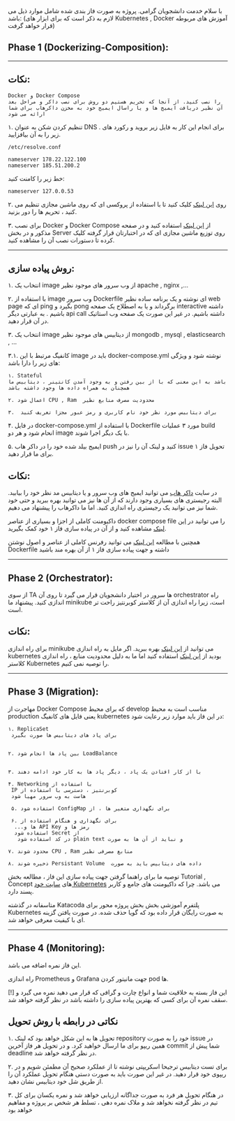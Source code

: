 

با سلام خدمت دانشجویان گرامی. پروژه به صورت فاز بندی شده شامل موارد ذیل می باشد:
 (لازم به ذکر است که برای ابزار های Kubernetes , Docker آموزش های مربوطه قرار خواهد گرفت)
## Phase 1 (Dockerizing-Composition):
   ---
   ## نکات:
    Docker و Docker Compose 
    را نصب کنید. از آنجا که تحریم هستیم دو روش برای نصب داکر و مراحل بعد آن نظیر دریافت ایمیج ها و یا راسال ایمیج خود به مخزن داکرهاب برای شما ارائه می شود

۱. تنظیم کردن شکن به عنوان DNS . برای انجام این کار به فایل زیر بروید و رکورد های زیر را به آن بیافزایید.
```
/etc/resolve.conf
```
```
nameserver 178.22.122.100
nameserver 185.51.200.2
```
خط زیر را کامنت کنید:
```
nameserver 127.0.0.53
```
۲. روی [این لینک](https://github.com/freedomofdevelopers/fod/blob/master/README.md)  کلیک کنید تا با استفاده از پروکسی ای که روی ماشین مجازی تنظیم می کنید ، تحریم ها را دور بزنید.


۳. برای نصب Docker و Docker Compose از [این لینک](https://docs.docker.com/engine/install/) استفاده کنید و در  صفحه مذکور و در بخش Server روی توزیع ماشین مجازی ای که در اختبارتان قرار گرفته کلیک کرده تا دستورات نصب آن را مشاهده کنید.

-------
## روش پیاده سازی:


  ۱. انتخاب یک image از وب سرور های موجود نظیر apache , nginx ,...
  
  ۲. با استفاده از image وب سرور Dockerfile ای نوشته و یک برنامه ساده نظیر web page ای که ping بگیرد و pong برگرداند و یا به اصطلاح یک صفحه interactive داشته باشیم  .
  به عبارتی دیگر api call داشته باشیم. در غیر این صورت یک صفحه وب استاتیک در آن قرار دهید.

  ۳. انتخاب یک image از دیتابیس های موجود نظیر mongodb , mysql , elasticsearch , ... 
  
  ۳.۱. کانفیگ مرتبط با این image باید در docker-compose.yml نوشته شود و ویژگی های زیر را دارا باشد:
  ```
  ۱. Stateful 
  باشد به این معنی که با از بین رفتن و به وجود آمدن کانتینر ، دیتابیس ما همچنان به همراه داده ها وجود داشته باشد

  ۲. اعمال شود CPU , Ram  محدودیت مصرف منابع نظیر
 
  ۳.  برای دیتابیس مورد نظر خود نام کاربری و رمز عبور مجزا تعریف کنید 
 
  ```
 
  ۴. در فایل docker-compose.yml با استفاده از Dockerfile مورد ۳ عملیات  build انحام شود و هر دو image با یک دیگر اجرا شوند.
  
  ۵. ایمیج بیلد شده خود را در داکر هاب push کنید
  و لینک آن را نیز در issue  تحویل فاز ۱ برای ما قرار دهید.
  
## نکات:
در سایت [داکر هاب](https://hub.docker.com/search) می توانید ایمیج های  وب سرور و یا دیتابیس مد نظر خود را بیابید. البته رجیستری های بسیاری وجود دارند که از آن ها نیز می توانید بهره ببرید و حتی خود شما نیز می توانید یک رجیستری راه اندازی کنید. اما ما داکرهاب را پیشنهاد می دهیم.

 داکیومنت کاملی از اجزا و بسیاری از عناصر docker compose file را می توانید در [این لینک](https://docs.docker.com/compose/compose-file/) مشاهده کنید و از آن در پیاده سازی فاز ۱ خود کمک بگیرید. 

 همچنین با مطالعه [این لینک](https://docs.docker.com/engine/reference/builder/) می توانید رفرنس کاملی از عناصر و اصول نوشتن Dockerfile داشته  و جهت پیاده سازی فاز ۱ از آن بهره مند باشید

---
## Phase 2 (Orchestrator):

از سوی TA ها سرور در اختیار دانشجویان قرار می گیرد تا روی آن orchestrator راه اندازی کنید. پیشنهاد ما minikube است، زیرا راه اندازی آن از کلاستر کوبرنتیز راحت تر است.

## نکات:
برای راه اندازی minikube می توانید از [این لینک](https://minikube.sigs.k8s.io/docs/start/) بهره ببرید.
اگر مایل به راه اندازی kubernetes بودید از [این لینک](https://kubernetes.io/docs/setup/production-environment/tools/kubeadm/create-cluster-kubeadm/) استفاده کنید اما ما به دلیل محدودیت منابع ، راه اندازی کلاستر  Kubernetes را توصیه نمی کنیم.

---
## Phase 3 (Migration):

مهاجرت از  Docker Compose که برای محیط develop مناسب است به محیط production یعنی فایل های کانفیگ kubernetes
در این فاز باید موارد زیر رعایت شود:
```
۱. ReplicaSet
 برای پاد های دیتابیس ها صورت بگیرد 


۲. بین پاد ها انجام شود LoadBalance


۳. با از کار افتادن یک پاد ، دیگر پاد ها به کار خود ادامه دهند

۴. Networking با استفاده از 
 IP کوبرنتیز ، دسترسی با استفاده از 
 هاست به وب سرور مهیا شود

 ۵. استفاده شود ConfigMap برای نگهداری متغیر ها ، از 
  
 ۶. برای نگهداری و هنگام استفاده از 
  ...ها و API Key رمز ها و 
  استفاده شود Secret از
   در کد استفاده شود plain text و نباید از آن ها به صورت 

۷. محدود شوند CPU , Ram منابع مصرفی نظیر 

۸. ذخیره شوند Persistant Volume  داده های دیتابیس باید به صورت 
```
توصیه ما برای راهنما گرفتن جهت پیاده سازی این فاز ، مطالعه بخش Tutorial , Concept های [سایت خود Kubernetes](https://kubernetes.io/docs/) می باشد. چرا که داکیومنت های جامع و کاربر پسند دارد.

متاسفانه در گذشته Katacoda پلتفرم آموزشی بخش بخش پروژه محور برای Kubernetes به صورت رایگان قرار داده بود که گویا حذف شده. در صورت یافتن گزینه ای با کیفیت معرفی خواهد شد. 

---
## Phase 4 (Monitoring):
این فاز نمره اضافه می باشد.

راه اندازی Prometheus و Grafana جهت مانیتور کردن pod ها.

[!] این فاز بسته به خلاقیت شما و انواع چارت و گرافی که قرار می دهید نمره می گیرد و سقف نمره آن برای کسی که بهترین پیاده سازی را داشته باشد در نظر گرفته خواهد  شد.


## نکاتی در رابطه با روش تحویل
۱.
تحویل ها به این شکل خواهد بود که لینک repository خود را به صورت issue در همین ریپو برای ما ارسال خواهید کرد.
 و در تحویل هر فاز آخرین commit شما پیش از deadline در نظر گرفته خواهد شد.

 ۲.  برای تست دیتابیس ترجیحا اسکریپتی نوشته تا از عملکرد صحیح آن مطمئن شویم و در ریپوی خود قرار دهید. در غیر این صورت باید به صورت دستی هنگام تحویل عملکرد آن را از طریق شل خود دیتابیس نشان دهید. 

 ۳. در هنگام تحویل هر فرد به صورت جداگانه ارزیابی خواهد شد و نمره یکسان برای کل تیم در نظر گرفته نخواهد شد و ملاک نمره دهی ، تسلط هر شخص بر پروژه و مفاهیم خواهد بود

 
